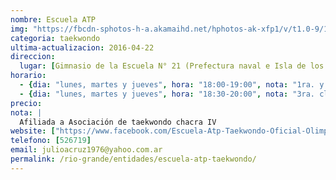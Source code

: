 ```yaml
---
nombre: Escuela ATP
img: "https://fbcdn-sphotos-h-a.akamaihd.net/hphotos-ak-xfp1/v/t1.0-9/11896112_1028750903826201_3001825419242416239_n.jpg?oh=cc95c76cf6d7824331e8aef336d2f687&oe=5773CBD3&__gda__=1470335619_8caff577c851ee3b0b42d7dfe7164734"
categoria: taekwondo
ultima-actualizacion: 2016-04-22
direccion: 
  lugar: [Gimnasio de la Escuela N° 21 (Prefectura naval e Isla de los Estados)]
horario: 
  - {dia: "lunes, martes y jueves", hora: "18:00-19:00", nota: "1ra. y 2da. clase" }
  - {dia: "lunes, martes y jueves", hora: "18:30-20:00", nota: "3ra. clase" }
precio: 
nota: | 
  Afiliada a Asociación de taekwondo chacra IV
website: ["https://www.facebook.com/Escuela-Atp-Taekwondo-Oficial-Olimpico-1028749453826346/"]
telefono: [526719]
email: julioacruz1976@yahoo.com.ar
permalink: /rio-grande/entidades/escuela-atp-taekwondo/
---
```

